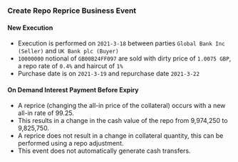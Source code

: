 ### Create Repo Reprice Business Event

#### New Execution
- Execution is performed on `2021-3-18` between parties `Global Bank Inc (Seller)` and `UK Bank plc (Buyer)`
- `10000000` notional of `GB00B24FF097` are sold with dirty price of `1.0075 GBP`, a repo rate of `0.4%` and haircut of `1%`
- Purchase date is on `2021-3-19` and repurchase date `2021-3-22`

#### On Demand Interest Payment Before Expiry
- A reprice (changing the all-in price of the collateral) occurs with a new all-in rate of 99.25. 
- This results in a change in the cash value of the repo from 9,974,250 to 9,825,750. 
- A reprice does not result in a change in collateral quantity, this can be performed using a repo adjustment.
- This event does not automatically generate cash transfers.
